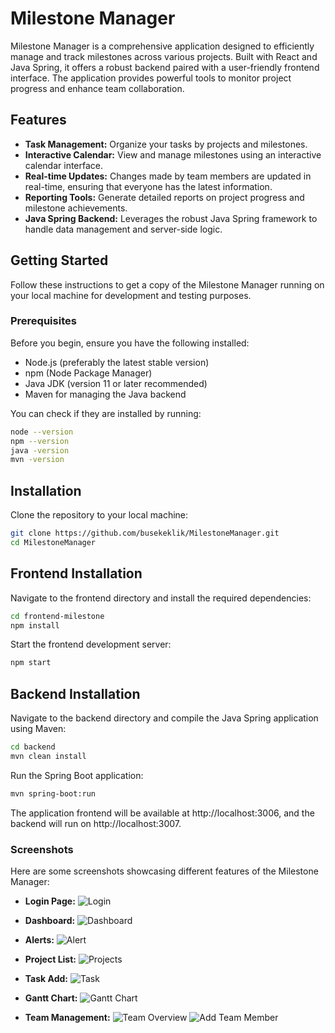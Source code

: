 # Milestone Manager

Milestone Manager is a comprehensive application designed to efficiently manage and track milestones across various projects. Built with React and Java Spring, it offers a robust backend paired with a user-friendly frontend interface. The application provides powerful tools to monitor project progress and enhance team collaboration.

## Features

- **Task Management:** Organize your tasks by projects and milestones.
- **Interactive Calendar:** View and manage milestones using an interactive calendar interface.
- **Real-time Updates:** Changes made by team members are updated in real-time, ensuring that everyone has the latest information.
- **Reporting Tools:** Generate detailed reports on project progress and milestone achievements.
- **Java Spring Backend:** Leverages the robust Java Spring framework to handle data management and server-side logic.

## Getting Started

Follow these instructions to get a copy of the Milestone Manager running on your local machine for development and testing purposes.

### Prerequisites

Before you begin, ensure you have the following installed:
- Node.js (preferably the latest stable version)
- npm (Node Package Manager)
- Java JDK (version 11 or later recommended)
- Maven for managing the Java backend

You can check if they are installed by running:
```bash
node --version
npm --version
java -version
mvn -version
```

## Installation
Clone the repository to your local machine:

```bash
git clone https://github.com/busekeklik/MilestoneManager.git
cd MilestoneManager
```

## Frontend Installation
Navigate to the frontend directory and install the required dependencies:

```bash
cd frontend-milestone
npm install
```
Start the frontend development server:

```bash
npm start
```

## Backend Installation
Navigate to the backend directory and compile the Java Spring application using Maven:

```bash
cd backend
mvn clean install
```

Run the Spring Boot application:

```bash
mvn spring-boot:run
```

The application frontend will be available at http://localhost:3006, and the backend will run on http://localhost:3007.

### Screenshots

Here are some screenshots showcasing different features of the Milestone Manager:

- **Login Page:**
  ![Login](screenshots/login.png)

- **Dashboard:**
  ![Dashboard](screenshots/dashboard.png)

 - **Alerts:**
  ![Alert](screenshots/alert.png)

- **Project List:**
  ![Projects](screenshots/projects.png)

 - **Task Add:**
  ![Task](screenshots/newtask)

- **Gantt Chart:**
  ![Gantt Chart](screenshots/ganttchart.png)

- **Team Management:**
  ![Team Overview](screenshots/ekibim.png)
  ![Add Team Member](screenshots/ekipuyesiekle.png)






